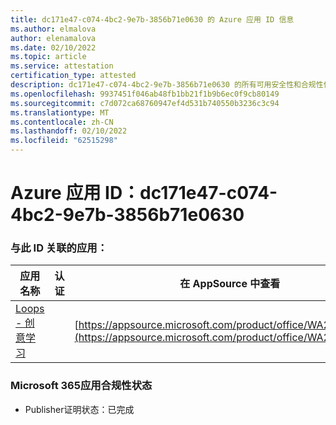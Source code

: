 ```yaml
---
title: dc171e47-c074-4bc2-9e7b-3856b71e0630 的 Azure 应用 ID 信息
ms.author: elmalova
author: elenamalova
ms.date: 02/10/2022
ms.topic: article
ms.service: attestation
certification_type: attested
description: dc171e47-c074-4bc2-9e7b-3856b71e0630 的所有可用安全性和合规性信息。
ms.openlocfilehash: 9937451f046ab48fb1bb21f1b9b6ec0f9cb80149
ms.sourcegitcommit: c7d072ca68760947ef4d531b740550b3236c3c94
ms.translationtype: MT
ms.contentlocale: zh-CN
ms.lasthandoff: 02/10/2022
ms.locfileid: "62515298"
---
```

# <a name="azure-app-id-dc171e47-c074-4bc2-9e7b-3856b71e0630"></a>Azure 应用 ID：dc171e47-c074-4bc2-9e7b-3856b71e0630


### <a name="apps-associated-with-this-id"></a>与此 ID 关联的应用：
| **应用名称** | **认证** | **在 AppSource 中查看** |
|--------------|---------------|-----------------------|
| [Loops - 创意学习](https://docs.microsoft.com/microsoft-365-app-certification/forward/WA200003074) |  | [https://appsource.microsoft.com/product/office/WA200003074](https://appsource.microsoft.com/product/office/WA200003074) |

### <a name="microsoft-365-app-compliance-status"></a>Microsoft 365应用合规性状态
- Publisher证明状态：已完成
